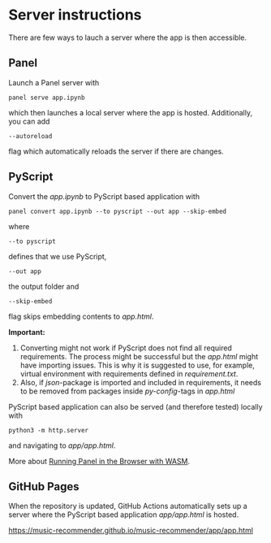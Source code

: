 # Server instructions

There are few ways to lauch a server where the app is then accessible. 

## Panel

Launch a Panel server with

    panel serve app.ipynb

which then launches a local server where the app is hosted.
Additionally, you can add

    --autoreload

flag which automatically reloads the server if there are changes.

## PyScript

Convert the <em>app.ipynb</em> to PyScript based application with

    panel convert app.ipynb --to pyscript --out app --skip-embed

where

    --to pyscript

defines that we use PyScript,

    --out app

the output folder and

    --skip-embed

flag skips embedding contents to <em>app.html</em>.

<strong>Important:</strong>

1. Converting might not work if PyScript does not find all required requirements. The process might be successful but the <em>app.html</em> might have importing issues. This is why it is suggested to use, for example, virtual environment with requirements defined in <em>requirement.txt</em>.
2. Also, if <em>json</em>-package is imported and included in requirements, it needs to be removed from packages inside <em>py-config</em>-tags in <em>app.html</em>

PyScript based application can also be served (and therefore tested) locally with

    python3 -m http.server

and navigating to <em>app/app.html</em>.

More about [Running Panel in the Browser with WASM](https://panel.holoviz.org/how_to/wasm/index.html).

## GitHub Pages

When the repository is updated, GitHub Actions automatically sets up a server where the PyScript based application <em>app/app.html</em> is hosted.

https://music-recommender.github.io/music-recommender/app/app.html


